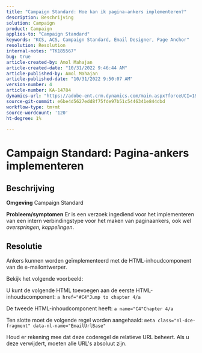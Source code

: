 ```yaml
---
title: "Campaign Standard: Hoe kan ik pagina-ankers implementeren?"
description: Beschrijving
solution: Campaign
product: Campaign
applies-to: "Campaign Standard"
keywords: "KCS, ACS, Campaign Standard, Email Designer, Page Anchor"
resolution: Resolution
internal-notes: "TK185567"
bug: true
article-created-by: Amol Mahajan
article-created-date: "10/31/2022 9:46:44 AM"
article-published-by: Amol Mahajan
article-published-date: "10/31/2022 9:50:07 AM"
version-number: 4
article-number: KA-14784
dynamics-url: "https://adobe-ent.crm.dynamics.com/main.aspx?forceUCI=1&pagetype=entityrecord&etn=knowledgearticle&id=3fe073ea-0059-ed11-9561-6045bd006079"
source-git-commit: e6be4d5627edd8f75fde97b51c5446341e844dbd
workflow-type: tm+mt
source-wordcount: '120'
ht-degree: 1%

---
```


# Campaign Standard: Pagina-ankers implementeren

## Beschrijving

<b>Omgeving</b>
Campaign Standard


<b>Probleem/symptomen</b>
Er is een verzoek ingediend voor het implementeren van een intern verbindingstype voor het maken van paginaankers, ook wel *overspringen, koppelingen*.


## Resolutie


Ankers kunnen worden geïmplementeerd met de HTML-inhoudcomponent van de e-mailontwerper.

Bekijk het volgende voorbeeld:

U kunt de volgende HTML toevoegen aan de eerste HTML-inhoudscomponent:
`a href="#C4"Jump to chapter 4/a`

De tweede HTML-inhoudcomponent heeft:
`a name="C4"Chapter 4/a`

Ten slotte moet de volgende regel worden aangehaald:
`meta class="nl-dce-fragment" data-nl-name="EmailUrlBase"`

Houd er rekening mee dat deze coderegel de relatieve URL beheert. Als u deze verwijdert, moeten alle URL&#39;s absoluut zijn.
